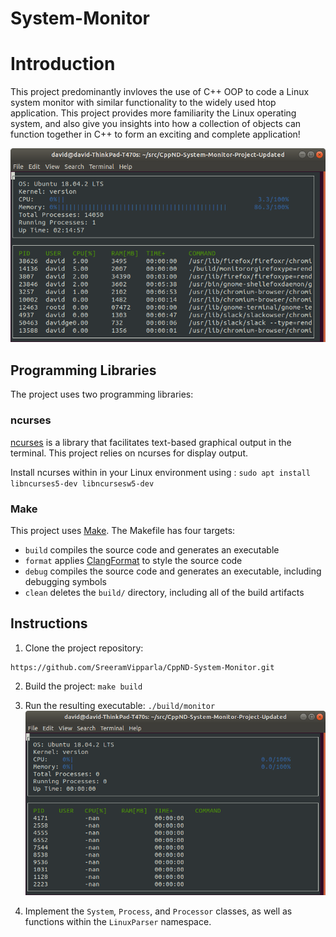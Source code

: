 # System-Monitor

# Introduction

This project predominantly invloves the use of C++ OOP to code a Linux system monitor with similar functionality to the widely
used htop application. This project provides more familiarity the Linux operating system, and also give you insights into how a collection of objects can function together in C++ to form an exciting and complete application!

![System Monitor](images/monitor.png)

## Programming Libraries
The project uses two programming libraries: 

### ncurses
[ncurses](https://www.gnu.org/software/ncurses/) is a library that facilitates text-based graphical output in the terminal. This project relies on ncurses for display output.

 Install ncurses within in your Linux environment using : `sudo apt install libncurses5-dev libncursesw5-dev`

### Make
This project uses [Make](https://www.gnu.org/software/make/). The Makefile has four targets:
* `build` compiles the source code and generates an executable
* `format` applies [ClangFormat](https://clang.llvm.org/docs/ClangFormat.html) to style the source code
* `debug` compiles the source code and generates an executable, including debugging symbols
* `clean` deletes the `build/` directory, including all of the build artifacts

## Instructions

1. Clone the project repository:
```
https://github.com/SreeramVipparla/CppND-System-Monitor.git
``` 
2. Build the project: `make build`

3. Run the resulting executable: `./build/monitor`
![Starting System Monitor](images/starting_monitor.png)

4. Implement the `System`, `Process`, and `Processor` classes, as well as functions within the `LinuxParser` namespace.

